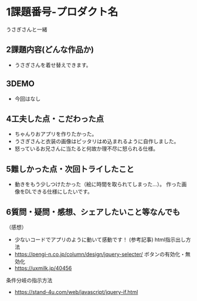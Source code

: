 
#   1課題番号-プロダクト名
うさぎさんと一緒

##  2課題内容(どんな作品か)
-   うさぎさんを着せ替えできます。

##  3DEMO
-   今回はなし

##  4工夫した点・こだわった点
-    ちゃんりおアプリを作りたかった。
-   うさぎさんと衣装の画像はピッタリはめ込まれるように自作しました。
-   怒っているお兄さんに当たると何故か理不尽に怒られる仕様。
    
##  5難しかった点・次回トライしたこと
-   動きをもう少しつけたかった（絵に時間を取られてしまった...）。
    作った画像をDLできる仕様にしたいです。

##  6質問・疑問・感想、シェアしたいこと等なんでも
（感想）
-   少ないコードでアプリのように動いて感動です！
(参考記事)
html指示出し方法
-   https://pengi-n.co.jp/column/design/jquery-selecter/
ボタンの有効化・無効化
-   https://uxmilk.jp/40456

条件分岐の指示方法
-   https://stand-4u.com/web/javascript/jquery-if.html
